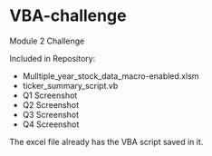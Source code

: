 # VBA-challenge
Module 2 Challenge


Included in Repository:
- Mulltiple_year_stock_data_macro-enabled.xlsm
- ticker_summary_script.vb
- Q1 Screenshot
- Q2 Screenshot
- Q3 Screenshot
- Q4 Screenshot

The excel file already has the VBA script saved in it.